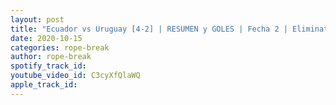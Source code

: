 ```yaml
---
layout: post
title: "Ecuador vs Uruguay [4-2] | RESUMEN y GOLES | Fecha 2 | Eliminatorias 2020. Rope Break Soccer"
date: 2020-10-15
categories: rope-break
author: rope-break
spotify_track_id: 
youtube_video_id: C3cyXfQlaWQ
apple_track_id: 
---
```

